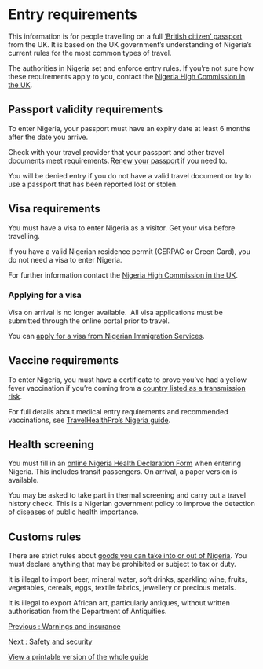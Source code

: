 # Entry requirements

This information is for people travelling on a full [‘British citizen’ passport](https://www.gov.uk/types-of-british-nationality) from the UK. It is based on the UK government’s understanding of Nigeria’s current rules for the most common types of travel.

The authorities in Nigeria set and enforce entry rules. If you’re not sure how these requirements apply to you, contact the [Nigeria High Commission in the UK](http://www.nigeriahc.org.uk/).

## Passport validity requirements

To enter Nigeria, your passport must have an expiry date at least 6 months after the date you arrive.

Check with your travel provider that your passport and other travel documents meet requirements. [Renew your passport](https://www.gov.uk/renew-adult-passport/renew) if you need to.

You will be denied entry if you do not have a valid travel document or try to use a passport that has been reported lost or stolen.

## Visa requirements

You must have a visa to enter Nigeria as a visitor. Get your visa before travelling.

If you have a valid Nigerian residence permit (CERPAC or Green Card), you do not need a visa to enter Nigeria.

For further information contact the [Nigeria High Commission in the UK](http://www.nigeriahc.org.uk/).

### Applying for a visa

Visa on arrival is no longer available.  All visa applications must be submitted through the online portal prior to travel.

You can [apply for a visa from Nigerian Immigration Services](https://portal.immigration.gov.ng/).

## Vaccine requirements

To enter Nigeria, you must have a certificate to prove you’ve had a yellow fever vaccination if you’re coming from a [country listed as a transmission risk](https://nathnacyfzone.org.uk/factsheet/65/countries-with-risk-of-yellow-fever-transmission).

For full details about medical entry requirements and recommended vaccinations, see [TravelHealthPro’s Nigeria guide](http://travelhealthpro.org.uk/country/165/nigeria#Vaccine_recommendations).

## Health screening

You must fill in an [online Nigeria Health Declaration Form](https://healthapp.ncdc.gov.ng/) when entering Nigeria. This includes transit passengers. On arrival, a paper version is available.

You may be asked to take part in thermal screening and carry out a travel history check. This is a Nigerian government policy to improve the detection of diseases of public health importance.

## Customs rules

There are strict rules about [goods you can take into or out of Nigeria](https://customs.gov.ng/?page_id=3075). You must declare anything that may be prohibited or subject to tax or duty.

It is illegal to import beer, mineral water, soft drinks, sparkling wine, fruits, vegetables, cereals, eggs, textile fabrics, jewellery or precious metals.

It is illegal to export African art, particularly antiques, without written authorisation from the Department of Antiquities.

[Previous
:
Warnings and insurance](/foreign-travel-advice/nigeria)

[Next
:
Safety and security](/foreign-travel-advice/nigeria/safety-and-security)

[View a printable version of the whole guide](/foreign-travel-advice/nigeria/print)